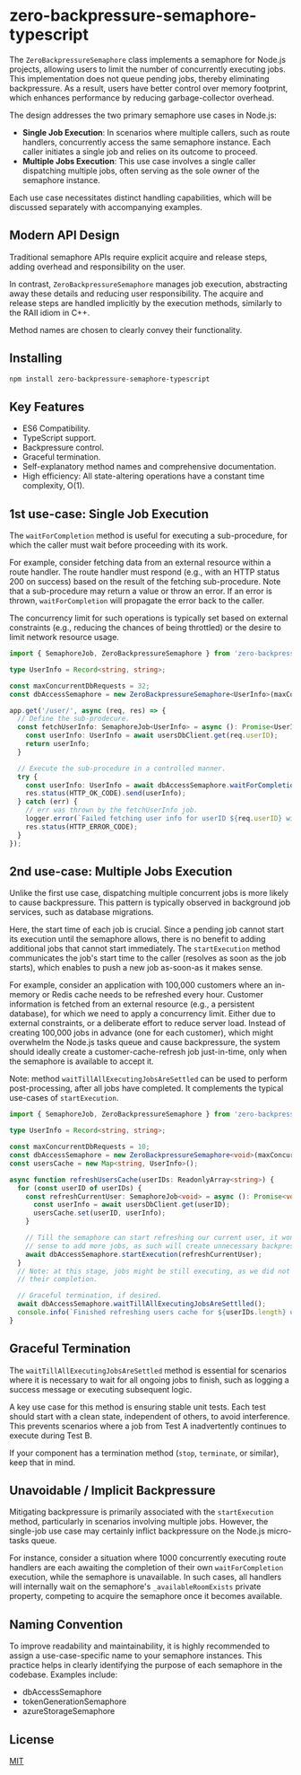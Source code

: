 # zero-backpressure-semaphore-typescript

The `ZeroBackpressureSemaphore` class implements a semaphore for Node.js projects, allowing users to limit the number of concurrently executing jobs.  
This implementation does not queue pending jobs, thereby eliminating backpressure. As a result, users have better control over memory footprint, which enhances performance by reducing garbage-collector overhead.

The design addresses the two primary semaphore use cases in Node.js:
* __Single Job Execution__: In scenarios where multiple callers, such as route handlers, concurrently access the same semaphore instance. Each caller initiates a single job and relies on its outcome to proceed.
* __Multiple Jobs Execution__: This use case involves a single caller dispatching multiple jobs, often serving as the sole owner of the semaphore instance.

Each use case necessitates distinct handling capabilities, which will be discussed separately with accompanying examples.

## Modern API Design

Traditional semaphore APIs require explicit acquire and release steps, adding overhead and responsibility on the user.

In contrast, `ZeroBackpressureSemaphore` manages job execution, abstracting away these details and reducing user responsibility. The acquire and release steps are handled implicitly by the execution methods, similarly to the RAII idiom in C++.

Method names are chosen to clearly convey their functionality.

## Installing

```bash
npm install zero-backpressure-semaphore-typescript
```

## Key Features

- ES6 Compatibility.
- TypeScript support.
- Backpressure control.
- Graceful termination.
- Self-explanatory method names and comprehensive documentation.
- High efficiency: All state-altering operations have a constant time complexity, O(1).

## 1st use-case: Single Job Execution

The `waitForCompletion` method is useful for executing a sub-procedure, for which the caller must wait before proceeding with its work.

For example, consider fetching data from an external resource within a route handler. The route handler must respond (e.g., with an HTTP status 200 on success) based on the result of the fetching sub-procedure. Note that a sub-procedure may return a value or throw an error. If an error is thrown, `waitForCompletion` will propagate the error back to the caller.

The concurrency limit for such operations is typically set based on external constraints (e.g., reducing the chances of being throttled) or the desire to limit network resource usage.

```ts
import { SemaphoreJob, ZeroBackpressureSemaphore } from 'zero-backpressure-semaphore-ts';

type UserInfo = Record<string, string>;

const maxConcurrentDbRequests = 32;
const dbAccessSemaphore = new ZeroBackpressureSemaphore<UserInfo>(maxConcurrentDbRequests);

app.get('/user/', async (req, res) => {
  // Define the sub-prodecure.
  const fetchUserInfo: SemaphoreJob<UserInfo> = async (): Promise<UserInfo> => {
    const userInfo: UserInfo = await usersDbClient.get(req.userID);
    return userInfo;
  }

  // Execute the sub-procedure in a controlled manner.
  try {
    const userInfo: UserInfo = await dbAccessSemaphore.waitForCompletion(fetchUserInfo);
    res.status(HTTP_OK_CODE).send(userInfo);
  } catch (err) {
    // err was thrown by the fetchUserInfo job.
    logger.error(`Failed fetching user info for userID ${req.userID} with error: ${err.message}`);
    res.status(HTTP_ERROR_CODE);
  }
});
```

## 2nd use-case: Multiple Jobs Execution

Unlike the first use case, dispatching multiple concurrent jobs is more likely to cause backpressure. This pattern is typically observed in background job services, such as database migrations.

Here, the start time of each job is crucial. Since a pending job cannot start its execution until the semaphore allows, there is no benefit to adding additional jobs that cannot start immediately. The `startExecution` method communicates the job's start time to the caller (resolves as soon as the job starts), which enables to push a new job as-soon-as it makes sense.

For example, consider an application with 100,000 customers where an in-memory or Redis cache needs to be refreshed every hour. Customer information is fetched from an external resource (e.g., a persistent database), for which we need to apply a concurrency limit. Either due to external constraints, or a deliberate effort to reduce server load.
Instead of creating 100,000 jobs in advance (one for each customer), which might overwhelm the Node.js tasks queue and cause backpressure, the system should ideally create a customer-cache-refresh job just-in-time, only when the semaphore is available to accept it.

Note: method `waitTillAllExecutingJobsAreSettled` can be used to perform post-processing, after all jobs have completed. It complements the typical use-cases of `startExecution`.

```ts
import { SemaphoreJob, ZeroBackpressureSemaphore } from 'zero-backpressure-semaphore-ts';

type UserInfo = Record<string, string>;

const maxConcurrentDbRequests = 10;
const dbAccessSemaphore = new ZeroBackpressureSemaphore<void>(maxConcurrentDbRequests);
const usersCache = new Map<string, UserInfo>();

async function refreshUsersCache(userIDs: ReadonlyArray<string>) {
  for (const userID of userIDs) {
    const refreshCurrentUser: SemaphoreJob<void> = async (): Promise<void> => {
      const userInfo = await usersDbClient.get(userID);
      usersCache.set(userID, userInfo);
    }

    // Till the semaphore can start refreshing our current user, it won't make
    // sense to add more jobs, as such will create unnecessary backpressure.
    await dbAccessSemaphore.startExecution(refreshCurrentUser);
  }
  // Note: at this stage, jobs might be still executing, as we did not wait for
  // their completion.

  // Graceful termination, if desired.
  await dbAccessSemaphore.waitTillAllExecutingJobsAreSettlled();
  console.info(`Finished refreshing users cache for ${userIDs.length} users`);
}
```

## Graceful Termination

The `waitTillAllExecutingJobsAreSettled` method is essential for scenarios where it is necessary to wait for all ongoing jobs to finish, such as logging a success message or executing subsequent logic.

A key use case for this method is ensuring stable unit tests. Each test should start with a clean state, independent of others, to avoid interference. This prevents scenarios where a job from Test A inadvertently continues to execute during Test B.

If your component has a termination method (`stop`, `terminate`, or similar), keep that in mind.

## Unavoidable / Implicit Backpressure

Mitigating backpressure is primarily associated with the `startExecution` method, particularly in scenarios involving multiple jobs. However, the single-job use case may certainly inflict backpressure on the Node.js micro-tasks queue.

For instance, consider a situation where 1000 concurrently executing route handlers are each awaiting the completion of their own `waitForCompletion` execution, while the semaphore is unavailable. In such cases, all handlers will internally wait on the semaphore's `_availableRoomExists` private property, competing to acquire the semaphore once it becomes available.

## Naming Convention

To improve readability and maintainability, it is highly recommended to assign a use-case-specific name to your semaphore instances. This practice helps in clearly identifying the purpose of each semaphore in the codebase. Examples include:
- dbAccessSemaphore
- tokenGenerationSemaphore
- azureStorageSemaphore

## License

[MIT](LICENSE)
